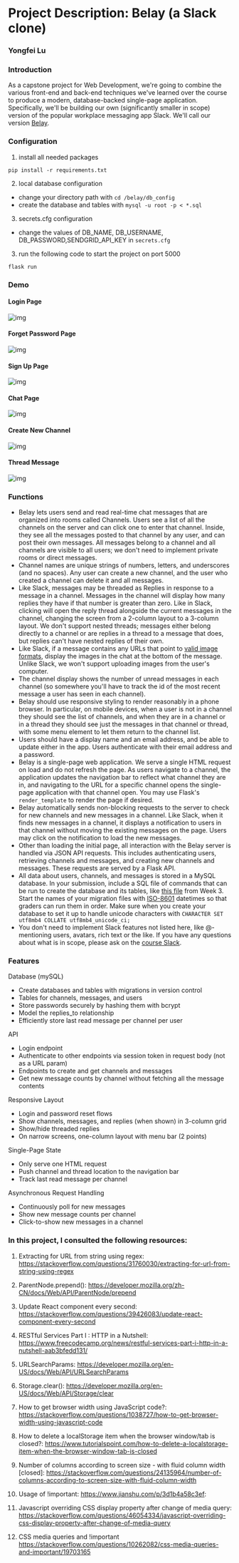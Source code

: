 # Project Description: Belay (a Slack clone)
### Yongfei Lu


### Introduction

As a capstone project for Web Development, we're going to combine the various
front-end and back-end techniques we've learned over the course to produce a
modern, database-backed single-page application. Specifically, we'll be building
our own (significantly smaller in scope) version of the popular workplace
messaging app Slack. We'll call our version [Belay](https://en.wikipedia.org/wiki/Belaying).

### Configuration

1. install all needed packages

`pip install -r requirements.txt`

2. local database configuration

- change your directory path with  `cd /belay/db_config `
- create the database and tables with `mysql -u root -p < *.sql`

3. secrets.cfg configuration

- change the values of DB_NAME, DB_USERNAME, DB_PASSWORD,SENDGRID_API_KEY in `secrets.cfg`

3. run the following code to start the project on port 5000

`flask run`


### Demo

#### Login Page
![img](https://github.com/yongfeilu/belay/tree/main/demo/login.png=100x70)
#### Forget Password Page
![img](https://github.com/yongfeilu/belay/tree/main/demo/forgetpw.png)
#### Sign Up Page
![img](https://github.com/yongfeilu/belay/tree/main/demo/signup.png)
#### Chat Page
![img](https://github.com/yongfeilu/belay/tree/main/demo/chatpage.png)
#### Create New Channel
![img](https://github.com/yongfeilu/belay/tree/main/demo/createchannel.png)
#### Thread Message
![img](https://github.com/yongfeilu/belay/tree/main/demo/threadpage.png)


### Functions

- Belay lets users send and read real-time chat messages that are organized
  into rooms called Channels. Users see a list of all the channels on the server
  and can click one to enter that channel. Inside, they see all the messages
  posted to that channel by any user, and can post their own messages.
  All messages belong to a channel and all channels are visible to all users; we
  don't need to implement private rooms or direct messages.
- Channel names are unique strings of numbers, letters, and underscores (and no
  spaces). Any user can create a new channel, and the user who created a channel
  can delete it and all messages.
- Like Slack, messages may be threaded as Replies in response to a message in a
  channel. Messages in the channel will display how many replies they have if
  that number is greater than zero. Like in Slack, clicking will open the reply
  thread alongside the current messages in the channel, changing the screen from
  a 2-column layout to a 3-column layout. We don't support nested threads;
  messages either belong directly to a channel or are replies in a thread to a
  message that does, but replies can't have nested replies of their own.
- Like Slack, if a message contains any URLs that point to [valid image formats](https://developer.mozilla.org/en-US/docs/Web/HTML/Element/img#Supported_image_formats),
  display the images in the chat at the bottom of the message. Unlike Slack,
  we won't support uploading images from the user's computer.
- The channel display shows the number of unread messages in each channel (so
  somewhere you'll have to track the id of the most recent message a user has
  seen in each channel).
- Belay should use responsive styling to render reasonably in a phone browser.
  In particular, on mobile devices, when a user is not in a channel they should
  see the list of channels, and when they are in a channel or in a thread they
  should see just the messages in that channel or thread, with some menu element
  to let them return to the channel list.
- Users should have a display name and an email address, and be able to update
  either in the app. Users authenticate with their email address and a password.
- Belay is a single-page web application. We serve a single HTML request on load
  and do not refresh the page. As users navigate to a channel, the application
  updates the navigation bar to reflect what channel they are in, and navigating
  to the URL for a specific channel opens the single-page application with that
  channel open. You may use Flask's `render_template` to render the page if
  desired.
- Belay automatically sends non-blocking requests to the server to check for new
  channels and new messages in a channel. Like Slack, when it finds new messages
  in a channel, it displays a notification to users in that channel without
  moving the existing messages on the page. Users may click on the notification
  to load the new messages.
- Other than loading the initial page, all interaction with the Belay server is
  handled via JSON API requests. This includes authenticating users, retrieving
  channels and messages, and creating new channels and messages. These requests
  are served by a Flask API.
- All data about users, channels, and messages is stored in a MySQL database. In
  your submission, include a SQL file of commands that can be run to create the
  database and its tables, like [this file](https://mit.cs.uchicago.edu/trevoraustin/mpcs-52553-austin/blob/master/week_8/examples/posts_and_comments/2020-02-24T18:45:00-create_database.sql)
  from Week 3. Start the names of your migration files with [ISO-8601](https://en.wikipedia.org/wiki/ISO_8601)
  datetimes so that graders can run them in order. Make sure when you create
  your database to set it up to handle unicode characters with `CHARACTER SET
  utf8mb4 COLLATE utf8mb4_unicode_ci;`
- You don't need to implement Slack features not listed here, like @-mentioning
  users, avatars, rich text or the like. If you have any questions about what is
  in scope, please ask on the [course Slack](https://app.slack.com/client/T71CT0472/CSE1ZK67N).


### Features

Database (mySQL)
- Create databases and tables with migrations in version control
- Tables for channels, messages, and users
- Store passwords securely by hashing them with bcrypt
- Model the replies_to relationship
- Efficiently store last read message per channel per user

API
- Login endpoint
- Authenticate to other endpoints via session token in request body (not as a URL param)
- Endpoints to create and get channels and messages
- Get new message counts by channel without fetching all the message contents

Responsive Layout
- Login and password reset flows
- Show channels, messages, and replies (when shown) in 3-column grid
- Show/hide threaded replies
- On narrow screens, one-column layout with menu bar (2 points)

Single-Page State
- Only serve one HTML request
- Push channel and thread location to the navigation bar
- Track last read message per channel

Asynchronous Request Handling
- Continuously poll for new messages
- Show new message counts per channel
- Click-to-show new messages in a channel

### In this project, I consulted the following resources:

1. Extracting for URL from string using regex:
    https://stackoverflow.com/questions/31760030/extracting-for-url-from-string-using-regex

2. ParentNode.prepend():
    https://developer.mozilla.org/zh-CN/docs/Web/API/ParentNode/prepend

3. Update React component every second:
    https://stackoverflow.com/questions/39426083/update-react-component-every-second

4. RESTful Services Part I : HTTP in a Nutshell:
   https://www.freecodecamp.org/news/restful-services-part-i-http-in-a-nutshell-aab3bfedd131/

5. URLSearchParams:
    https://developer.mozilla.org/en-US/docs/Web/API/URLSearchParams

6. Storage.clear():
    https://developer.mozilla.org/en-US/docs/Web/API/Storage/clear

7. How to get browser width using JavaScript code?:
    https://stackoverflow.com/questions/1038727/how-to-get-browser-width-using-javascript-code

8. How to delete a localStorage item when the browser window/tab is closed?:
    https://www.tutorialspoint.com/how-to-delete-a-localstorage-item-when-the-browser-window-tab-is-closed

9. Number of columns according to screen size - with fluid column width [closed]:
    https://stackoverflow.com/questions/24135964/number-of-columns-according-to-screen-size-with-fluid-column-width

10. Usage of !important:
    https://www.jianshu.com/p/3d1b4a58c3ef:

11. Javascript overriding CSS display property after change of media query:
    https://stackoverflow.com/questions/46054334/javascript-overriding-css-display-property-after-change-of-media-query

12. CSS media queries and !important
    https://stackoverflow.com/questions/10262082/css-media-queries-and-important/19703165
